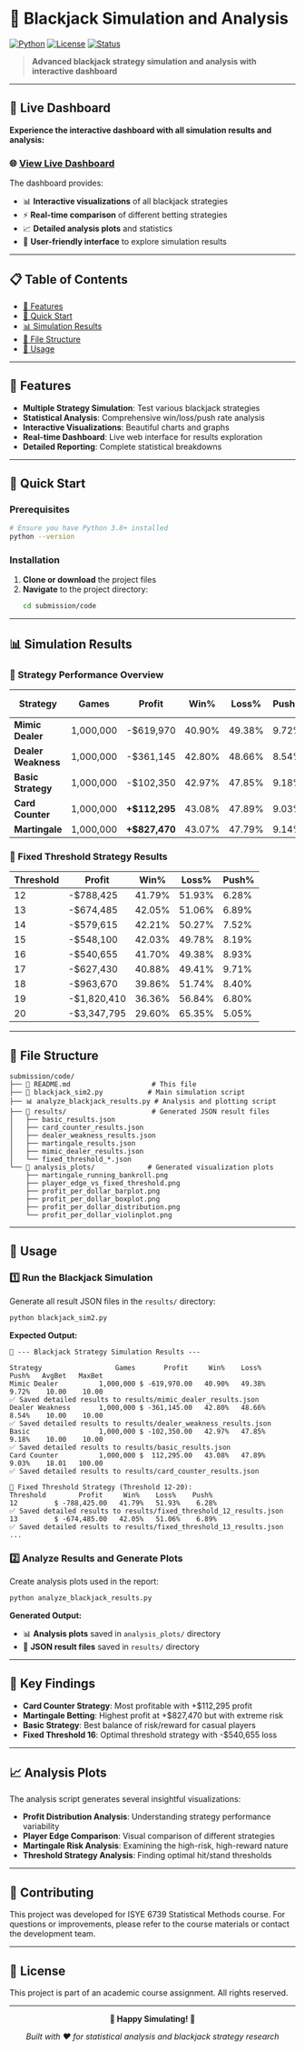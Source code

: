# 🎰 Blackjack Simulation and Analysis

[![Python](https://img.shields.io/badge/Python-3.8+-blue.svg)](https://python.org)
[![License](https://img.shields.io/badge/License-MIT-green.svg)](LICENSE)
[![Status](https://img.shields.io/badge/Status-Complete-success.svg)]()

> **Advanced blackjack strategy simulation and analysis with interactive dashboard**

---

## 🚀 Live Dashboard

**Experience the interactive dashboard with all simulation results and analysis:**

### 🌐 [**View Live Dashboard**](https://blackjack-dashboard.vercel.app/)

The dashboard provides:
- 📊 **Interactive visualizations** of all blackjack strategies
- ⚡ **Real-time comparison** of different betting strategies  
- 📈 **Detailed analysis plots** and statistics
- 🎯 **User-friendly interface** to explore simulation results

---

## 📋 Table of Contents

- [🎯 Features](#-features)
- [🚀 Quick Start](#-quick-start)
- [📊 Simulation Results](#-simulation-results)
- [📁 File Structure](#-file-structure)
- [🔧 Usage](#-usage)

---

## 🎯 Features

- **Multiple Strategy Simulation**: Test various blackjack strategies
- **Statistical Analysis**: Comprehensive win/loss/push rate analysis
- **Interactive Visualizations**: Beautiful charts and graphs
- **Real-time Dashboard**: Live web interface for results exploration
- **Detailed Reporting**: Complete statistical breakdowns

---

## 🚀 Quick Start

### Prerequisites

```bash
# Ensure you have Python 3.8+ installed
python --version
```

### Installation

1. **Clone or download** the project files
2. **Navigate** to the project directory:
   ```bash
   cd submission/code
   ```

---

## 📊 Simulation Results

### 🎲 Strategy Performance Overview

| Strategy | Games | Profit | Win% | Loss% | Push% | Avg Bet | Max Bet |
|----------|-------|--------|------|-------|-------|---------|---------|
| **Mimic Dealer** | 1,000,000 | -$619,970 | 40.90% | 49.38% | 9.72% | $10.00 | $10.00 |
| **Dealer Weakness** | 1,000,000 | -$361,145 | 42.80% | 48.66% | 8.54% | $10.00 | $10.00 |
| **Basic Strategy** | 1,000,000 | -$102,350 | 42.97% | 47.85% | 9.18% | $10.00 | $10.00 |
| **Card Counter** | 1,000,000 | **+$112,295** | 43.08% | 47.89% | 9.03% | $18.01 | $100.00 |
| **Martingale** | 1,000,000 | **+$827,470** | 43.07% | 47.79% | 9.14% | $72.12 | $2,621,440 |

### 🎯 Fixed Threshold Strategy Results

| Threshold | Profit | Win% | Loss% | Push% |
|-----------|--------|------|-------|-------|
| 12 | -$788,425 | 41.79% | 51.93% | 6.28% |
| 13 | -$674,485 | 42.05% | 51.06% | 6.89% |
| 14 | -$579,615 | 42.21% | 50.27% | 7.52% |
| 15 | -$548,100 | 42.03% | 49.78% | 8.19% |
| 16 | -$540,655 | 41.70% | 49.38% | 8.93% |
| 17 | -$627,430 | 40.88% | 49.41% | 9.71% |
| 18 | -$963,670 | 39.86% | 51.74% | 8.40% |
| 19 | -$1,820,410 | 36.36% | 56.84% | 6.80% |
| 20 | -$3,347,795 | 29.60% | 65.35% | 5.05% |

---

## 📁 File Structure

```
submission/code/
├── 📄 README.md                    # This file
├── 🐍 blackjack_sim2.py           # Main simulation script
├── 📊 analyze_blackjack_results.py # Analysis and plotting script
├── 📁 results/                     # Generated JSON result files
│   ├── basic_results.json
│   ├── card_counter_results.json
│   ├── dealer_weakness_results.json
│   ├── martingale_results.json
│   ├── mimic_dealer_results.json
│   └── fixed_threshold_*.json
└── 📁 analysis_plots/             # Generated visualization plots
    ├── martingale_running_bankroll.png
    ├── player_edge_vs_fixed_threshold.png
    ├── profit_per_dollar_barplot.png
    ├── profit_per_dollar_boxplot.png
    ├── profit_per_dollar_distribution.png
    └── profit_per_dollar_violinplot.png
```

---

## 🔧 Usage

### 1️⃣ **Run the Blackjack Simulation**

Generate all result JSON files in the `results/` directory:

```bash
python blackjack_sim2.py
```

**Expected Output:**
```
🎰 --- Blackjack Strategy Simulation Results ---

Strategy                  Games       Profit     Win%    Loss%    Push%   AvgBet   MaxBet
Mimic Dealer          1,000,000 $ -619,970.00   40.90%   49.38%    9.72%    10.00    10.00
✅ Saved detailed results to results/mimic_dealer_results.json
Dealer Weakness       1,000,000 $ -361,145.00   42.80%   48.66%    8.54%    10.00    10.00
✅ Saved detailed results to results/dealer_weakness_results.json
Basic                 1,000,000 $ -102,350.00   42.97%   47.85%    9.18%    10.00    10.00
✅ Saved detailed results to results/basic_results.json
Card Counter          1,000,000 $  112,295.00   43.08%   47.89%    9.03%    18.01   100.00
✅ Saved detailed results to results/card_counter_results.json

🎯 Fixed Threshold Strategy (Threshold 12-20):
Threshold        Profit     Win%    Loss%    Push%
12         $ -788,425.00   41.79%   51.93%    6.28%
✅ Saved detailed results to results/fixed_threshold_12_results.json
13         $ -674,485.00   42.05%   51.06%    6.89%
✅ Saved detailed results to results/fixed_threshold_13_results.json
...
```

### 2️⃣ **Analyze Results and Generate Plots**

Create analysis plots used in the report:

```bash
python analyze_blackjack_results.py
```

**Generated Output:**
- 📊 **Analysis plots** saved in `analysis_plots/` directory
- 📄 **JSON result files** saved in `results/` directory

---

## 🎯 Key Findings

- **Card Counter Strategy**: Most profitable with +$112,295 profit
- **Martingale Betting**: Highest profit at +$827,470 but with extreme risk
- **Basic Strategy**: Best balance of risk/reward for casual players
- **Fixed Threshold 16**: Optimal threshold strategy with -$540,655 loss

---

## 📈 Analysis Plots

The analysis script generates several insightful visualizations:

- **Profit Distribution Analysis**: Understanding strategy performance variability
- **Player Edge Comparison**: Visual comparison of different strategies
- **Martingale Risk Analysis**: Examining the high-risk, high-reward nature
- **Threshold Strategy Analysis**: Finding optimal hit/stand thresholds

---

## 🤝 Contributing

This project was developed for ISYE 6739 Statistical Methods course. For questions or improvements, please refer to the course materials or contact the development team.

---

## 📄 License

This project is part of an academic course assignment. All rights reserved.

---

<div align="center">

**🎰 Happy Simulating! 🎰**

*Built with ❤️ for statistical analysis and blackjack strategy research*

</div> 